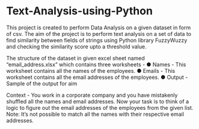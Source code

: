 # Text-Analysis-using-Python
This project is created to perform Data Analysis on a given dataset in form of csv. The aim of the project is to perform text analysis on a set of data to find similarity between fields of strings using Python library FuzzyWuzzy and checking the similarity score upto a threshold value. 


The structure of the dataset in given excel sheet named “email_address.xlsx” which contains three
worksheets -
● Names - This worksheet contains all the names of the employees.
● Emails - This worksheet contains all the email addresses of the employees.
● Output - Sample of the output for aim

Context -
You work in a corporate company and you have mistakenly shuffled all the names and email addresses. Now your task is to think of a logic to figure out the email addresses of the employees from the given list. 
Note: It’s not possible to match all the names with their respective email addresses.
